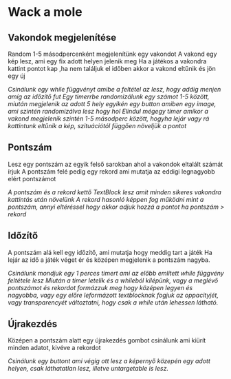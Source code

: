 # Wack a mole
## Vakondok megjelenítése
Random 1-5 másodpercenként megjelenítünk egy vakondot
A vakond egy kép lesz, ami egy fix adott helyen jelenik meg
Ha a játékos a vakondra kattint pontot kap ,ha nem találjuk el időben akkor a vakond eltűnik és jön egy új

*Csinálunk egy while függvényt amibe a feltétel az lesz, hogy addig menjen amíg az időzítő fut*
*Egy timerrbe randomizálunk egy számot 1-5 között, miután megjelenik az adott 5 hely egyikén egy button amiben egy image, ami szintén randomizálva lesz hogy hol*
*Elindul mégegy timer amikor a vakond megjelenik szintén 1-5 másodperc között, hogyha lejár vagy rá kattintunk eltűnik a kép, szituációtól függően növeljük a pontot*

## Pontszám
Lesz egy pontszám az egyik felső sarokban ahol a vakondok eltalált számát írjuk
A pontszám felé pedig egy rekord ami mutatja az eddigi legnagyobb elért pontszámot

*A pontszám és a rekord kettő TextBlock lesz amit minden sikeres vakondra kattintás után növelünk*
*A rekord hasonló képpen fog működni mint a pontszám, annyi eltéréssel hogy akkor adjuk hozzá a pontot ha pontszám > rekord*

## Időzítő
A pontszám alá kell egy időzítő, ami mutatja hogy meddig tart a játék
Ha lejár az idő a játék véget ér és középen megjelenik a pontszám nagyba.

*Csinálunk mondjuk egy 1 perces timert ami az előbb említett while függvény feltétele lesz*
*Miután a timer letelik és a whileból kilépünk, vagy a meglévő pontszámot és rekordot formázzuk meg hogy középen legyen és nagyobba,*
*vagy egy előre leformázott textblocknak fogjuk az oppacityjét, vagy transparencyét változtatni, hogy csak a while után lehessen látható.*
## Újrakezdés
Középen a pontszám alatt egy újrakezdés gombot csinálunk ami kiürít minden adatot, kivéve a rekordot

*Csinálunk egy buttont ami végig ott lesz a képernyő közepén egy adott helyen, csak láthatatlan lesz, illetve untargetable is lesz.*
